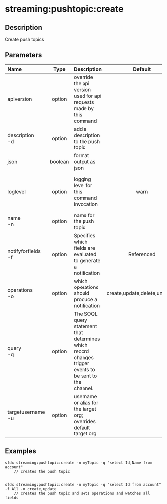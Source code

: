 <!-- This file has been generated with command 'sfdx hardis:doc:plugin:generate'. Please do not update it manually or it may be overwritten -->
# streaming:pushtopic:create

## Description

Create push topics

## Parameters

|Name|Type|Description|Default|Required|Options|
|:---|:--:|:----------|:-----:|:------:|:-----:|
|apiversion|option|override the api version used for api requests made by this command||||
|description<br/>-d|option|add a description to the push topic||||
|json|boolean|format output as json||||
|loglevel|option|logging level for this command invocation|warn||trace<br/>debug<br/>info<br/>warn<br/>error<br/>fatal|
|name<br/>-n|option|name for the push topic||||
|notifyforfields<br/>-f|option|Specifies which fields are evaluated to generate a notification|Referenced||All<br/>Referenced<br/>Select<br/>Where|
|operations<br/>-o|option|which operations should produce a notification|create,update,delete,undelete|||
|query<br/>-q|option|The SOQL query statement that determines which record changes trigger events to be sent to the channel.||||
|targetusername<br/>-u|option|username or alias for the target org; overrides default target org||||

## Examples

```shell
sfdx streaming:pushtopic:create -n myTopic -q "select Id,Name from account"
    // creates the push topic
    
```

```shell
sfdx streaming:pushtopic:create -n myTopic -q "select Id from account" -f All -o create,update
    // creates the push topic and sets operations and watches all fields
    
```


